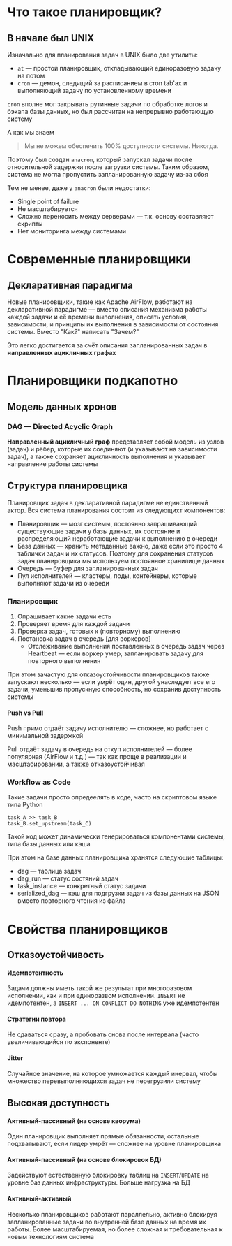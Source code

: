 # Что такое планировщик?
## В начале был UNIX

Изначально для планирования задач в UNIX было две утилиты:
- `at` — простой планировщик, откладывающий единоразовую задачу на потом
- `cron` — демон, следящий за расписанием в cron tab'ах и выполняющий задачу по установленному времени

`cron` вполне мог закрывать рутинные задачи по обработке логов и бэкапа базы данных, но был рассчитан на непрерывно работающую систему

А как мы знаем

> Мы не можем обеспечить 100% доступности системы. Никогда.

Поэтому был создан `anacron`, который запускал задачи после относительной задержки после загрузки системы. Таким образом, система не могла пропустить запланированную задачу из-за сбоя

Тем не менее, даже у `anacron` были недостатки:
- Single point of failure 
- Не масштабируется
- Сложно переносить между серверами — т.к. основу составляют скрипты
- Нет мониторинга между системами
# Современные планировщики
## Декларативная парадигма

Новые планировщики, такие как Apache AirFlow, работают на декларативной парадигме — вместо описания механизма работы каждой задачи и её времени выполнения, описать условия, зависимости, и принципы их выполнения в зависимости от состояния системы. Вместо "Как?" написать "Зачем?"

Это легко достигается за счёт описания запланированных задач в **направленных ацикличных графах**
# Планировщики подкапотно
## Модель данных хронов
### DAG — Directed Acyclic Graph

**Направленный ацикличный граф** представляет собой модель из узлов (задач) и рёбер, которые их соединяют (и указывают на зависимости задач), а также сохраняет ацикличность выполнения и указывает направление работы системы
## Структура планировщика

Планировщик задач в декларативной парадигме не единственный актор. Вся система планирования состоит из следующихт компонентов:

- Планировщик — мозг системы, постоянно запрашивающий существующие задачи у базы данных, их состояние и распределяющий неработающие задачи к выполнению в очереди
- База данных — хранить метаданные важно, даже если это просто 4 таблички задач и их статусов. Поэтому для сохранения статусов задач планировщика мы используем постоянное хранилище данных
- Очередь — буфер для запланированных задач
- Пул исполнителей — кластеры, поды, контейнеры, которые выполняют задачи из очереди
### Планировщик

1. Опрашивает какие задачи есть
2. Проверяет время для каждой задачи
3. Проверка задач, готовых к (повторному) выполнению
4. Постановка задач в очередь \[для воркеров]
	- Отслеживание выполнения поставленных в очередь задач через Heartbeat — если воркер умер, запланировать задачу для повторного выполнения

При этом зачастую для отказоустойчивости планировщиков также запускают несколько — если умрёт один, другой унаследует все его задачи, уменьшив пропускную способность, но сохранив доступность системы
#### Push vs Pull

Push прямо отдаёт задачу исполнителю — сложнее, но работает с минимальной задержкой

Pull отдаёт задачу в очередь на откуп исполнителей — более популярная (AirFlow и т.д.) — так как проще в реализации и масштабировании, а также отказоустойчивая
### Workflow as Code

Такие задачи просто опредеелять в коде, часто на скриптовом языке типа Python

```
task_A >> task_B
task_B.set_upstream(task_C)
```

Такой код может динамически генерироваться компонентами системы, типа базы данных или кэша

При этом на базе данных планировщика хранятся следующие таблицы:
- dag — таблица задач
- dag_run — статус состяний задач
- task_instance — конкретный статус задачи
- serialized_dag — кэш для подгрузки задач из базы данных на JSON вместо повторного чтения из файла
# Свойства планировщиков
## Отказоустойчивость
#### Идемпотентность

Задачи должны иметь такой же результат при многоразовом исполнении, как и при единоразвом исполнении. `INSERT` не идемпотентен, а `INSERT ... ON CONFLICT DO NOTHING` уже идемпотентен
#### Стратегии повтора

Не сдаваться сразу, а пробовать снова после интервала (часто увеличивающийся по экспоненте)
#### Jitter

Случайное значение, на которое умножается каждый инервал, чтобы множество перевыполняющихся задач не перегрузили систему
## Высокая доступность
#### Активный-пассивный (на основе кворума)

Один планировщик выполняет прямые обязанности, остальные подхватывают, если лидер умрёт — сложнее на уровне планировщика
#### Активный-пассивный (на основе блокировок БД)

Задействуют естественную блокировку таблиц на `INSERT`/`UPDATE` на уровне баз данных инфраструктуры. Больше нагрузка на БД
#### Активный-активный

Несколько планировщиков работают параллельно, активно блокируя запланированные задачи во внутренней базе данных на время их работы. Более масштабируемая, но более сложная и требовательная к новым технологиям система
